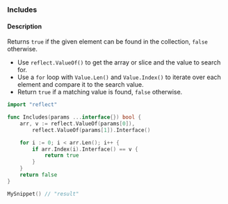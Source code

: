 ### Includes

#### Description

Returns `true` if the given element can be found in the collection, `false` otherwise.

- Use `reflect.ValueOf()` to get the array or slice and the value to search for.
- Use a `for` loop with `Value.Len()` and `Value.Index()` to iterate over each element and compare it to the search value.
- Return `true` if a matching value is found, `false` otherwise.

```go
import "reflect"

func Includes(params ...interface{}) bool {
	arr, v := reflect.ValueOf(params[0]),
		reflect.ValueOf(params[1]).Interface()

	for i := 0; i < arr.Len(); i++ {
		if arr.Index(i).Interface() == v {
			return true
		}
	}
	return false
}
```

```go
MySnippet() // "result"
```
